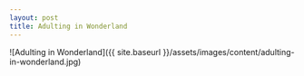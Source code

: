 ```yaml
---
layout: post
title: Adulting in Wonderland
---
```


![Adulting in Wonderland]({{ site.baseurl }}/assets/images/content/adulting-in-wonderland.jpg)